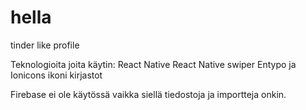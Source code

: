 # hella
tinder like profile

Teknologioita joita käytin:
React Native
React Native swiper
Entypo ja Ionicons ikoni kirjastot

Firebase ei ole käytössä vaikka siellä tiedostoja ja importteja onkin.
